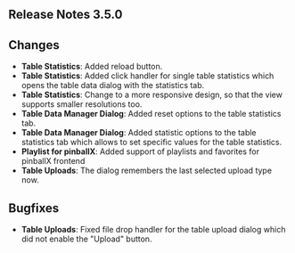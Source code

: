 ## Release Notes 3.5.0

## Changes

- **Table Statistics**: Added reload button.
- **Table Statistics**: Added click handler for single table statistics which opens the table data dialog with the statistics tab.
- **Table Statistics**: Change to a more responsive design, so that the view supports smaller resolutions too.
- **Table Data Manager Dialog**: Added reset options to the table statistics tab.
- **Table Data Manager Dialog**: Added statistic options to the table statistics tab which allows to set specific values for the table statistics.
- **Playlist for pinballX**: Added support of playlists and favorites for pinballX frontend
- **Table Uploads**: The dialog remembers the last selected upload type now.


## Bugfixes

- **Table Uploads**: Fixed file drop handler for the table upload dialog which did not enable the "Upload" button.
